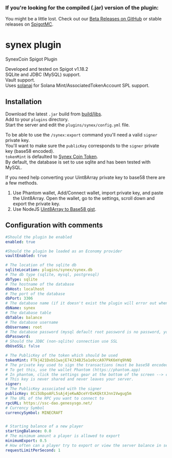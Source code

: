 ### If you're looking for the compiled (.jar) version of the plugin:
You might be a little lost. Check out our [Beta Releases on GitHub](https://github.com/JIBSIL/synex-coin/releases) or stable releases on [SpigotMC](https://www.spigotmc.org/resources/synex-coin-add-real-crypto-to-your-minecraft-server.101696/).

# synex plugin
SynexCoin Spigot Plugin

Developed and tested on Spigot v1.18.2  
SQLite and JDBC (MySQL) support.  
Vault support.  
Uses [solanaj](https://github.com/lmvdz/solanaj) for Solana Mint/AssociatedTokenAccount SPL support.  

## Installation  

Download the latest `.jar` build from [build/libs](https://github.com/lmvdz/synex/tree/master/build/libs).  
Add to your `plugins` directory.  
Start the server and edit the `plugins/synex/config.yml` file.  

To be able to use the `/synex:export` command you'll need a valid `signer` private key.  
You'll want to make sure the `publicKey` corresponds to the `signer` private key (base58 encoded).  
`tokenMint` is defaulted to [Synex Coin Token](https://solscan.io/token/FTkj421DxbS1wajE74J34BJ5a1o9ccA97PkK6mYq9hNQ).  
By default, the database is set to use sqlite and has been tested with MySQL.  
  
If you need help converting your Uint8Array private key to base58 there are a few methods.  
1. Use Phantom wallet, Add/Connect wallet, import private key, and paste the Uint8Array. Open the wallet, go to the settings, scroll down and export the private key.  
3. Use NodeJS [Uint8Array to Base58 gist](https://gist.github.com/Xavier59/b0b216f003b8e54db53c39397e98cd70).  
  
## Configuration with comments  

```yml
#Should the plugin be enabled
enabled: true

#Should the plugin be loaded as an Economy provider
vaultEnabled: true

# The location of the sqlite db
sqliteLocation: plugins/synex/synex.db
# The db type (sqlite, mysql, postgresql)
dbType: sqlite
# The hostname of the database
dbHost: localhost
# The port of the database
dbPort: 3306
# The database name (if it doesn't exist the plugin will error out when using non-sqlite dbType)
dbName: synex
# The database table
dbTable: balance
# The database username
dbUsername: root
# The database password (mysql default root password is no password, you should change it)
dbPassword:
# Should the JDBC (non-sqlite) connection use SSL
dbUseSSL: false

# The PublicKey of the token which should be used
tokenMint: FTkj421DxbS1wajE74J34BJ5a1o9ccA97PkK6mYq9hNQ
# The private key used to sign the transactions (must be base58 encoded)
# To get this, use the wallet Phantom (https://phantom.app)
# In phantom, click the settings gear at the bottom of the screen --> click "Export Private Key" --> Copy and paste the text into the "signer" field.
# This key is never shared and never leaves your server.
signer:
# The PublicKey associated with the signer
publicKey: 8Ci5UbpoAFL5sAj4jeKwADceYrDxKQktXJnn1Vwgug5m
# The URL of the RPC you want to connect to
rpcURL: https://ssc-dao.genesysgo.net/
# Currency Symbol
currencySymbol: MINECRAFT


# Starting balance of a new player
startingBalance: 0.0
# The minimum amount a player is allowed to export
minimumExport: 0.5
# How often can a player try to export or view the server balance in seconds
requestLimitPerSecond: 1
```
